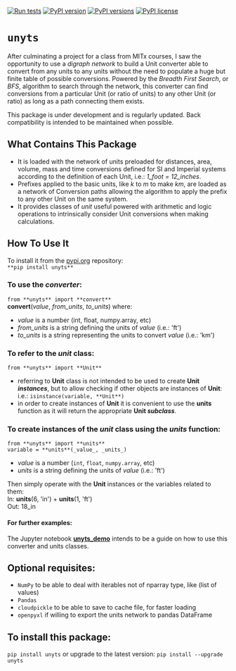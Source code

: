 [![Run tests](https://github.com/ayaranitram/unyts/actions/workflows/test-package.yml/badge.svg)](https://github.com/ayaranitram/unyts/actions/workflows/test-package.yml)
[![PyPI version](https://img.shields.io/pypi/v/unyts.svg)](https://pypi.org/project/unyts/)
[![PyPI versions](https://img.shields.io/pypi/pyversions/unyts.svg)](https://pypi.org/project/unyts//)
[![PyPI license](https://img.shields.io/pypi/l/unyts.svg)](https://pypi.org/project/unyts/)

# `unyts`

After culminating a project for a class from MITx courses, I saw the opportunity to use a *digraph network* to build a Unit converter able to convert from any units to any units without the need to populate a huge but finite table of possible conversions. Powered by the _Breadth First Search_, or _BFS_, algorithm to search through the network, this converter can find conversions from a particular Unit (or ratio of units) to any other Unit (or ratio) as long as a path connecting them exists.

This package is under development and is regularly updated. Back compatibility is intended to be maintained when possible.

## What Contains This Package
- It is loaded with the network of units preloaded for distances, area, volume, mass and time conversions defined for SI and Imperial systems according to the definition of each Unit, i.e.: _1_foot = 12_inches_.
- Prefixes applied to the basic units, like _k_ to _m_ to make _km_, are loaded as a network of Conversion paths allowing the algorithm to apply the prefix to any other Unit on the same system.
- It provides classes of _unit_ useful powered with arithmetic and logic operations to intrinsically consider Unit conversions when making calculations.

## How To Use It
To install it from the <a href="https://pypi.org/search/?q=unyts">pypi.org</a> repository:  
`**pip install unyts**`

### To use the _converter_:
`from **unyts** import **convert**`  
**convert**(_value_, *from_units*, *to_units*)
where:
- _value_ is a number (int, float, numpy.array, etc)
- *from_units* is a string defining the units of _value_ (i.e.: 'ft')
- *to_units* is a string representing the units to convert _value_ (i.e.: 'km')

### To refer to the _unit_ class:
`from **unyts** import **Unit**`  
- referring to **Unit** class is not intended to be used to create **Unit _instances_**, but to allow checking if other objects are instances of **Unit**: i.e.: `isinstance(variable, **Unit**)`
- in order to create instances of **Unit** it is convenient to use the **units** function as it will return the appropriate **Unit _subclass_**.

### To create instances of the _unit_ class using the _units_ function:
`from **unyts** import **units**`  
`variable = **units**(_value_, _units_)`  
- _value_ is a number (`int`, `float`, `numpy.array`, etc)
- _units_ is a string defining the units of _value_ (i.e.: 'ft')

Then simply operate with the **Unit** instances or the variables related to them:  
 In: **units**(6, 'in') + **units**(1, 'ft')  
Out: 18_in  

#### For further examples:
The Jupyter notebook <a href="https://github.com/ayaranitram/unyts/blob/master/unyts_demo.ipynb">**unyts_demo**</a> intends to be a guide on how to use this converter and units classes.

## Optional requisites:
- `NumPy` to be able to deal with iterables not of nparray type, like (list of values) 
- `Pandas`
- `cloudpickle` to be able to save to cache file, for faster loading
- `openpyxl` if willing to export the units network to pandas DataFrame

## To install this package:
`pip install unyts`
or upgrade to the latest version:
`pip install --upgrade unyts`
